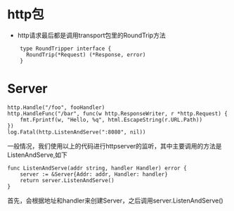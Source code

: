 # http包
- http请求最后都是调用transport包里的RoundTrip方法

```
    type RoundTripper interface {
      RoundTrip(*Request) (*Response, error)
    }
```

# Server
```
http.Handle("/foo", fooHandler)
http.HandleFunc("/bar", func(w http.ResponseWriter, r *http.Request) {
	fmt.Fprintf(w, "Hello, %q", html.EscapeString(r.URL.Path))
})
log.Fatal(http.ListenAndServe(":8080", nil))
```
一般情况，我们使用以上的代码进行httpserver的监听，其中主要调用的方法是 ListenAndServe,如下
```
func ListenAndServe(addr string, handler Handler) error {
	server := &Server{Addr: addr, Handler: handler}
	return server.ListenAndServe()
}
```
首先，会根据地址和handler来创建Server，之后调用server.ListenAndServe()
